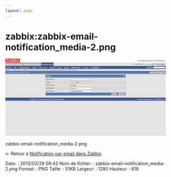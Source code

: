 ```yaml
---
layout: page
---
```


zabbix:zabbix-email-notification\_media-2.png
=============================================

[![zabbix-email-notification\_media-2.png](../../assets/media/zabbix/zabbix-email-notification_media-2.png@cache=&w=900&h=434 "zabbix-email-notification_media-2.png")](../../assets/media/zabbix/zabbix-email-notification_media-2.png@cache= "Afficher le fichier original")

zabbix-email-notification\_media-2.png

← Retour à [Notification par email dans
Zabbix](../../zabbix/zabbix-email-notification.html "zabbix:zabbix-email-notification")

Date:
:   2013/03/29 09:42
Nom de fichier:
:   zabbix-email-notification\_media-2.png
Format:
:   PNG
Taille:
:   51KB
Largeur:
:   1280
Hauteur:
:   618

